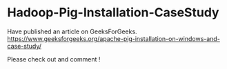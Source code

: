 # Hadoop-Pig-Installation-CaseStudy

Have published an article on GeeksForGeeks.
https://www.geeksforgeeks.org/apache-pig-installation-on-windows-and-case-study/

Please check out and comment !
